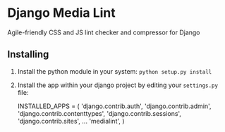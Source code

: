 # Django Media Lint

Agile-friendly CSS and JS lint checker and compressor for Django

## Installing

1. Install the python module in your system:
`python setup.py install`

2. Install the app within your django project by editing your `settings.py` file:

    INSTALLED_APPS = (
        'django.contrib.auth',
        'django.contrib.admin',
        'django.contrib.contenttypes',
        'django.contrib.sessions',
        'django.contrib.sites',
        ...
        'medialint',
    )
